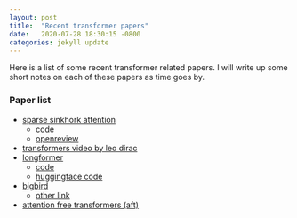 ```yaml
---
layout: post
title:  "Recent transformer papers"
date:   2020-07-28 18:30:15 -0800
categories: jekyll update
---
```


Here is a list of some recent transformer related papers. I will write up some
short notes on each of these papers as time goes by.

### Paper list

* [sparse sinkhork attention](https://arxiv.org/pdf/2002.11296.pdf)
  * [code](https://github.com/lucidrains/sinkhorn-transformer)
  * [openreview](https://openreview.net/forum?id=Hye87grYDH)
* [transformers video by leo dirac](https://www.youtube.com/watch?v=S27pHKBEp30&feature=emb_logo)
* [longformer](https://arxiv.org/pdf/2004.05150.pdf)
  * [code](https://github.com/allenai/longformer)
  * [huggingface code](https://huggingface.co/transformers/model_doc/longformer.html)
* [bigbird](https://arxiv.org/pdf/2007.14062.pdf)
  * [other link](https://github.com/huggingface/transformers/issues/6113)
* [attention free transformers (aft)](https://openreview.net/pdf?id=pW--cu2FCHY)
